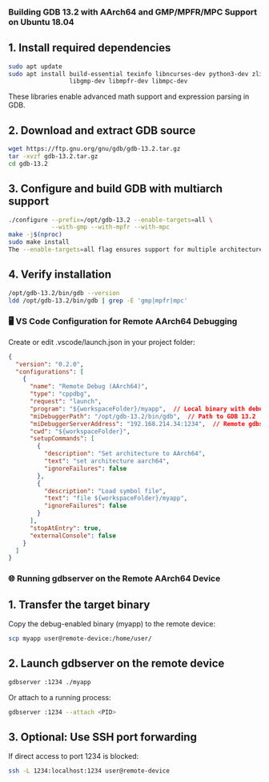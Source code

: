 ### Building GDB 13.2 with AArch64 and GMP/MPFR/MPC Support on Ubuntu 18.04
## 1. Install required dependencies
```bash
sudo apt update
sudo apt install build-essential texinfo libncurses-dev python3-dev zlib1g-dev \
                 libgmp-dev libmpfr-dev libmpc-dev
```
These libraries enable advanced math support and expression parsing in GDB.

## 2. Download and extract GDB source
```bash
wget https://ftp.gnu.org/gnu/gdb/gdb-13.2.tar.gz
tar -xvzf gdb-13.2.tar.gz
cd gdb-13.2
```
## 3. Configure and build GDB with multiarch support
```bash
./configure --prefix=/opt/gdb-13.2 --enable-targets=all \
            --with-gmp --with-mpfr --with-mpc
make -j$(nproc)
sudo make install
The --enable-targets=all flag ensures support for multiple architectures including AArch64.
```
## 4. Verify installation
```bash
/opt/gdb-13.2/bin/gdb --version
ldd /opt/gdb-13.2/bin/gdb | grep -E 'gmp|mpfr|mpc'
```

### 🖥️ VS Code Configuration for Remote AArch64 Debugging
Create or edit .vscode/launch.json in your project folder:

```json
{
  "version": "0.2.0",
  "configurations": [
    {
      "name": "Remote Debug (AArch64)",
      "type": "cppdbg",
      "request": "launch",
      "program": "${workspaceFolder}/myapp",  // Local binary with debug symbols
      "miDebuggerPath": "/opt/gdb-13.2/bin/gdb",  // Path to GDB 13.2
      "miDebuggerServerAddress": "192.168.214.34:1234",  // Remote gdbserver address
      "cwd": "${workspaceFolder}",
      "setupCommands": [
        {
          "description": "Set architecture to AArch64",
          "text": "set architecture aarch64",
          "ignoreFailures": false
        },
        {
          "description": "Load symbol file",
          "text": "file ${workspaceFolder}/myapp",
          "ignoreFailures": false
        }
      ],
      "stopAtEntry": true,
      "externalConsole": false
    }
  ]
}
```

### 🌐 Running gdbserver on the Remote AArch64 Device
## 1. Transfer the target binary
Copy the debug-enabled binary (myapp) to the remote device:

```bash
scp myapp user@remote-device:/home/user/
```

## 2. Launch gdbserver on the remote device
```bash
gdbserver :1234 ./myapp
```
Or attach to a running process:

```bash
gdbserver :1234 --attach <PID>
```

## 3. Optional: Use SSH port forwarding
If direct access to port 1234 is blocked:

```bash
ssh -L 1234:localhost:1234 user@remote-device
```
